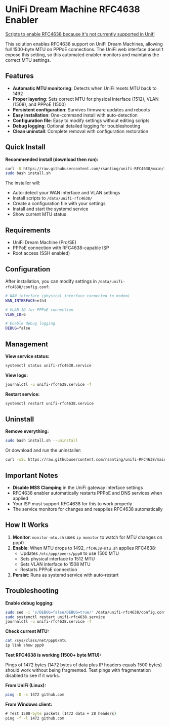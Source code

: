 # UniFi Dream Machine RFC4638 Enabler

[Scripts to enable RFC4638 because it's not currently supported in Unifi](https://community.ui.com/questions/Feature-Request-UDM-Pro-PPPoE-RFC4638-1500-MTU-MRU-for-PPP/b5c1fcf6-bee5-4fc7-ae00-c8ce2bf2e724)

This solution enables RFC4638 support on UniFi Dream Machines, allowing full 1500-byte MTU on PPPoE connections. The UniFi web interface doesn't expose this setting, so this automated enabler monitors and maintains the correct MTU settings.

## Features

- **Automatic MTU monitoring**: Detects when UniFi resets MTU back to 1492
- **Proper layering**: Sets correct MTU for physical interface (1512), VLAN (1508), and PPPoE (1500)
- **Persistent configuration**: Survives firmware updates and reboots
- **Easy installation**: One-command install with auto-detection
- **Configuration file**: Easy to modify settings without editing scripts
- **Debug logging**: Optional detailed logging for troubleshooting
- **Clean uninstall**: Complete removal with configuration restoration

## Quick Install

**Recommended install (download then run):**

```bash
curl -O https://raw.githubusercontent.com/rsanting/unifi-RFC4638/main/install.sh
sudo bash install.sh
```

The installer will:

- Auto-detect your WAN interface and VLAN settings
- Install scripts to `/data/unifi-rfc4638/`
- Create a configuration file with your settings
- Install and start the systemd service
- Show current MTU status

## Requirements

- UniFi Dream Machine (Pro/SE)
- PPPoE connection with RFC4638-capable ISP
- Root access (SSH enabled)

## Configuration

After installation, you can modify settings in `/data/unifi-rfc4638/config.conf`:

```bash
# WAN interface (physical interface connected to modem)
WAN_INTERFACE=eth4

# VLAN ID for PPPoE connection
VLAN_ID=6

# Enable debug logging
DEBUG=false
```

## Management

**View service status:**

```bash
systemctl status unifi-rfc4638.service
```

**View logs:**

```bash
journalctl -u unifi-rfc4638.service -f
```

**Restart service:**

```bash
systemctl restart unifi-rfc4638.service
```

## Uninstall

**Remove everything:**

```bash
sudo bash install.sh --uninstall
```

Or download and run the uninstaller:

```bash
curl -sSL https://raw.githubusercontent.com/rsanting/unifi-RFC4638/main/uninstall.sh | sudo bash
```

## Important Notes

- **Disable MSS Clamping** in the UniFi gateway interface settings
- RFC4638 enabler automatically restarts PPPoE and DNS services when applied
- Your ISP must support RFC4638 for this to work properly
- The service monitors for changes and reapplies RFC4638 automatically

## How It Works

1. **Monitor**: `monitor-mtu.sh` uses `ip monitor` to watch for MTU changes on ppp0
2. **Enable**: When MTU drops to 1492, `rfc4638-mtu.sh` applies RFC4638:
   - Updates `/etc/ppp/peers/ppp0` to use 1500 MTU
   - Sets physical interface to 1512 MTU
   - Sets VLAN interface to 1508 MTU
   - Restarts PPPoE connection
3. **Persist**: Runs as systemd service with auto-restart

## Troubleshooting

**Enable debug logging:**

```bash
sudo sed -i 's/DEBUG=false/DEBUG=true/' /data/unifi-rfc4638/config.conf
sudo systemctl restart unifi-rfc4638.service
journalctl -u unifi-rfc4638.service -f
```

**Check current MTU:**

```bash
cat /sys/class/net/ppp0/mtu
ip link show ppp0
```

**Test RFC4638 is working (1500+ byte MTU):**

Pings of 1472 bytes (1472 bytes of data plus IP headers equals 1500 bytes) should work without being fragmented. Test pings with fragmentation disabled to see if it works.

**From UniFi (Linux):**

```bash
ping -D -s 1472 github.com
```

**From Windows client:**

```cmd
# Test 1500-byte packets (1472 data + 28 headers)
ping -f -l 1472 github.com
```
